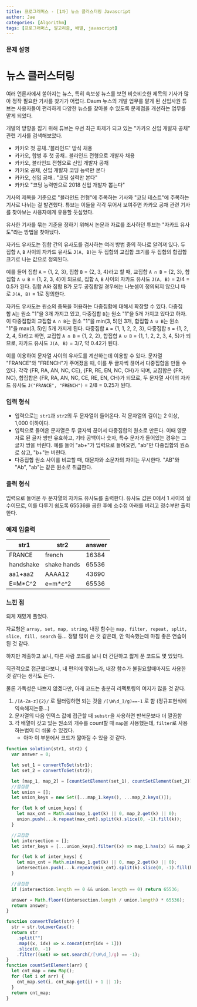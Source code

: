 ```yaml
---
title: 프로그래머스 - [1차] 뉴스 클러스터링 Javascript
author: Jae
categories: [Algorithm]
tags: [프로그래머스, 알고리즘, 배열, javascript]
---
```


### **문제 설명**

# **뉴스 클러스터링**

여러 언론사에서 쏟아지는 뉴스, 특히 속보성 뉴스를 보면 비슷비슷한 제목의 기사가 많아 정작 필요한 기사를 찾기가 어렵다. Daum 뉴스의 개발 업무를 맡게 된 신입사원 튜브는 사용자들이 편리하게 다양한 뉴스를 찾아볼 수 있도록 문제점을 개선하는 업무를 맡게 되었다.

개발의 방향을 잡기 위해 튜브는 우선 최근 화제가 되고 있는 "카카오 신입 개발자 공채" 관련 기사를 검색해보았다.

- 카카오 첫 공채..'블라인드' 방식 채용
- 카카오, 합병 후 첫 공채.. 블라인드 전형으로 개발자 채용
- 카카오, 블라인드 전형으로 신입 개발자 공채
- 카카오 공채, 신입 개발자 코딩 능력만 본다
- 카카오, 신입 공채.. "코딩 실력만 본다"
- 카카오 "코딩 능력만으로 2018 신입 개발자 뽑는다"

기사의 제목을 기준으로 "블라인드 전형"에 주목하는 기사와 "코딩 테스트"에 주목하는 기사로 나뉘는 걸 발견했다. 튜브는 이들을 각각 묶어서 보여주면 카카오 공채 관련 기사를 찾아보는 사용자에게 유용할 듯싶었다.

유사한 기사를 묶는 기준을 정하기 위해서 논문과 자료를 조사하던 튜브는 "자카드 유사도"라는 방법을 찾아냈다.

자카드 유사도는 집합 간의 유사도를 검사하는 여러 방법 중의 하나로 알려져 있다. 두 집합 `A`, `B` 사이의 자카드 유사도 `J(A, B)`는 두 집합의 교집합 크기를 두 집합의 합집합 크기로 나눈 값으로 정의된다.

예를 들어 집합 `A` = {1, 2, 3}, 집합 `B` = {2, 3, 4}라고 할 때, 교집합 `A ∩ B` = {2, 3}, 합집합 `A ∪ B` = {1, 2, 3, 4}이 되므로, 집합 `A`, `B` 사이의 자카드 유사도 `J(A, B)` = 2/4 = 0.5가 된다. 집합 A와 집합 B가 모두 공집합일 경우에는 나눗셈이 정의되지 않으니 따로 `J(A, B)` = 1로 정의한다.

자카드 유사도는 원소의 중복을 허용하는 다중집합에 대해서 확장할 수 있다. 다중집합 `A`는 원소 "1"을 3개 가지고 있고, 다중집합 `B`는 원소 "1"을 5개 가지고 있다고 하자. 이 다중집합의 교집합 `A ∩ B`는 원소 "1"을 min(3, 5)인 3개, 합집합 `A ∪ B`는 원소 "1"을 max(3, 5)인 5개 가지게 된다. 다중집합 `A` = {1, 1, 2, 2, 3}, 다중집합 `B` = {1, 2, 2, 4, 5}라고 하면, 교집합 `A ∩ B` = {1, 2, 2}, 합집합 `A ∪ B` = {1, 1, 2, 2, 3, 4, 5}가 되므로, 자카드 유사도 `J(A, B)` = 3/7, 약 0.42가 된다.

이를 이용하여 문자열 사이의 유사도를 계산하는데 이용할 수 있다. 문자열 "FRANCE"와 "FRENCH"가 주어졌을 때, 이를 두 글자씩 끊어서 다중집합을 만들 수 있다. 각각 {FR, RA, AN, NC, CE}, {FR, RE, EN, NC, CH}가 되며, 교집합은 {FR, NC}, 합집합은 {FR, RA, AN, NC, CE, RE, EN, CH}가 되므로, 두 문자열 사이의 자카드 유사도 `J("FRANCE", "FRENCH")` = 2/8 = 0.25가 된다.

### **입력 형식**

- 입력으로는 `str1`과 `str2`의 두 문자열이 들어온다. 각 문자열의 길이는 2 이상, 1,000 이하이다.
- 입력으로 들어온 문자열은 두 글자씩 끊어서 다중집합의 원소로 만든다. 이때 영문자로 된 글자 쌍만 유효하고, 기타 공백이나 숫자, 특수 문자가 들어있는 경우는 그 글자 쌍을 버린다. 예를 들어 "ab+"가 입력으로 들어오면, "ab"만 다중집합의 원소로 삼고, "b+"는 버린다.
- 다중집합 원소 사이를 비교할 때, 대문자와 소문자의 차이는 무시한다. "AB"와 "Ab", "ab"는 같은 원소로 취급한다.

### **출력 형식**

입력으로 들어온 두 문자열의 자카드 유사도를 출력한다. 유사도 값은 0에서 1 사이의 실수이므로, 이를 다루기 쉽도록 65536을 곱한 후에 소수점 아래를 버리고 정수부만 출력한다.

### **예제 입출력**

| str1      | str2        | answer |
| --------- | ----------- | ------ |
| FRANCE    | french      | 16384  |
| handshake | shake hands | 65536  |
| aa1+aa2   | AAAA12      | 43690  |
| E=M\*C^2  | e=m\*c^2    | 65536  |

### 느낀 점

되게 재밌게 풀었다.

자료형은 `array, set, map, string`, 내장 함수는 `map, filter, repeat, split, slice, fill, search` 등... 정말 많이 쓴 것 같은데, 안 익숙했는데 마침 좋은 연습이 된 것 같다.

하지만 제출하고 보니, 다른 사람 코드를 보니 더 간단하고 짧게 푼 코드도 몇 있었다.

직관적으로 접근했다보니, 내 편의에 맞춰느라, 내장 함수가 불필요할때마저도 사용한 것 같다는 생각도 든다.

물론 가독성은 나쁘지 않겠다만, 아래 코드는 충분히 리펙토링의 여지가 많을 것 같다.

1. `/[A-Za-z]{2}/` 로 필터링하면 되는 것을 `/[\W\d_]/g)==-1` 로 함 (정규표현식에 익숙해지는중...)
2. 문자열의 다음 인덱스 값에 접근할 때 `substr`을 사용하면 반복문보다 더 깔끔함
3. 각 배열이 갖고 있는 원소의 개수를 count할 때 `map`을 사용했는데, `filter`로 사용하는법이 더 쉬울 수 있겠다.
   - 아마 이 부분에서 코드가 짧아질 수 있을 것 같다.

```jsx
function solution(str1, str2) {
  var answer = 0;

  let set_1 = convertToSet(str1);
  let set_2 = convertToSet(str2);

  let [map_1, map_2] = [countSetElement(set_1), countSetElement(set_2)];
  //합집합
  let union = [];
  let union_keys = new Set([...map_1.keys(), ...map_2.keys()]);

  for (let k of union_keys) {
    let max_cnt = Math.max(map_1.get(k) || 0, map_2.get(k) || 0);
    union.push(...k.repeat(max_cnt).split(k).slice(0, -1).fill(k));
  }

  //교집합
  let intersection = [];
  let inter_keys = [...union_keys].filter((x) => map_1.has(x) && map_2.has(x));

  for (let k of inter_keys) {
    let min_cnt = Math.min(map_1.get(k) || 0, map_2.get(k) || 0);
    intersection.push(...k.repeat(min_cnt).split(k).slice(0, -1).fill(k));
  }

  //공집합
  if (intersection.length == 0 && union.length == 0) return 65536;

  answer = Math.floor((intersection.length / union.length) * 65536);
  return answer;
}

function convertToSet(str) {
  str = str.toLowerCase();
  return str
    .split("")
    .map((x, idx) => x.concat(str[idx + 1]))
    .slice(0, -1)
    .filter((set) => set.search(/[\W\d_]/g) == -1);
}
function countSetElement(arr) {
  let cnt_map = new Map();
  for (let i of arr) {
    cnt_map.set(i, cnt_map.get(i) + 1 || 1);
  }
  return cnt_map;
}
```
